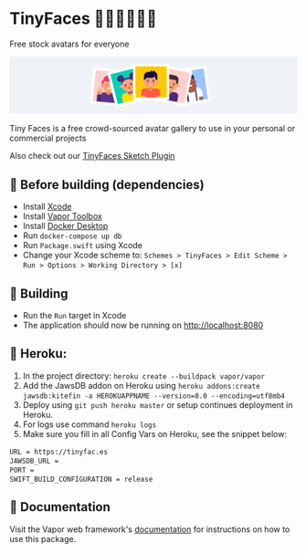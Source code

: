 # TinyFaces 👦🏼👨🏾👩🏻

Free stock avatars for everyone

<img src="/Public/images/github-header.png?raw=true" width="888">

Tiny Faces is a free crowd-sourced avatar gallery to use in your personal or commercial projects

Also check out our [TinyFaces Sketch Plugin](https://github.com/maximedegreve/TinyFaces-Sketch-Plugin)

## 🎒 Before building (dependencies)

- Install [Xcode](https://developer.apple.com/xcode/)
- Install [Vapor Toolbox](https://docs.vapor.codes/4.0/install/macos/)
- Install [Docker Desktop](https://www.docker.com)
- Run `docker-compose up db`
- Run `Package.swift` using Xcode
- Change your Xcode scheme to: `Schemes > TinyFaces > Edit Scheme > Run > Options > Working Directory > [x]`

## 🚧 Building

- Run the `Run` target in Xcode
- The application should now be running on [http://localhost:8080](http://localhost:8080)

## 💟 Heroku:

1.  In the project directory: `heroku create --buildpack vapor/vapor`
2.  Add the JawsDB addon on Heroku using `heroku addons:create jawsdb:kitefin -a HEROKUAPPNAME --version=8.0 --encoding=utf8mb4`
3.  Deploy using `git push heroku master` or setup continues deployment in Heroku.
4.  For logs use command `heroku logs`
5.  Make sure you fill in all Config Vars on Heroku, see the snippet below:

```
URL = https://tinyfac.es
JAWSDB_URL =
PORT =
SWIFT_BUILD_CONFIGURATION = release
```

## 📖 Documentation

Visit the Vapor web framework's [documentation](http://docs.vapor.codes) for instructions on how to use this package.
